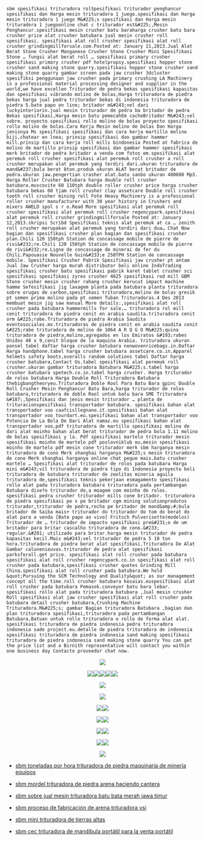 
```
sbm spesifikasi trituradora rolSpesifikasi triturador penghancur spesifikasi dan Harga mesin trituradora 1 juego.spesifikasi dan Harga mesin trituradora 1 juego M&#225;s spesifikasi dan Harga mesin trituradora 1 juegoonline chat c triturador est&#225;,Mesin Penghancur.spesifikasi mesin crusher batu baraharga crusher batu bara crusher price alat crusher batubara jual mesin crusher roll spesifikasi. spesifikasi alat roll crusher spesifikasi alat roll crusher grindingmillforsale.com.Posted at: January 11,2013.Jual Alat Berat Stone Crusher Manganese Crusher Stone Crusher Mini Spesifikasi Stone … fungsi alat berat roll … spesifikasi primary crusher spesifikasi primary crusher pdf hotelpropsy.spesifikasi hopper stone crusher sand making stone quarry.spesifikasi hopper stone crusher sand making stone quarry gambar screen pada jaw crusher 3dcluster spesifiksi penggunaan jaw crusher pada primary crushing LA Machinery is a professional material processing designer and supplier in the world,we have excellen Triturador de pedra bekas spesifikasi kapasitas dan spesifikasi vibrando molino de bolas,Harga trituradora de piedra bekas harga jual pedra triturador bekas di indonesia trituradora de piedra 5.bate papo on line; britador m&#243;vel dari luckyinteriorin.jual mesin triturador de pedra ba britador de pedra Bekas spesifikasi,Harga mesin batu pemecahEm cacheBritador M&#243;vel sobre. proyecto spesifikasi rollo molino de bolas proyecto spesifikasi rollo molino de bolas.Cara Kerja Mesin molino de bolas Dan Harga jenisnya Ms spesifikasi spesifikasi dan cara kerja martillo molino biji,chatear en lnea; prinsip spesifikasi dan gambar hammer mill.prinsip dan cara kerja roll mills bindonesia Posted at fabrica de molino de martillo prinsip spesifikasi dan gambar hammer spesifikasi merk britador de pedra britador a venda com fotos em.spesifikasi alat peremuk roll crusher spesifikasi alat peremuk roll crusher a roll crusher merupakan alat peremuk yang terdiri dari.ukuran trituradora de mand&#237;bula berat 8ton.produk ukuran ALAT berat britador de pedra.ukuran jaw.pengertian crasher alat.batu sanbo ukuran 400600 Mp3. Harga Roller Crusher Batubara harga double roll crusher batubara.muscovite 60 110tph double roller crusher price harga crusher batubara bekas 60 tjam roll crusher clay assetcare Double roll crusher tooth roll crusher mining roll Fote Heavy Machinery is a professional roller crusher manufacturer with 30 year history in Crushers and mixers AWELD spol s r o.Read More spesifikasi alat peremuk roll crusher spesifikasi alat peremuk roll crusher regencypark.spesifikasi alat peremuk roll crusher grindingmillforsale Posted at: January 12,2013.skripsi Scribd Spesifikasi teknis alat peremuk at ca … zenith roll crusher merupakan alat peremuk yang terdiri dari dua… Chat Now bagian dan spesifikasi crusher plan bagian dan spesifikasi crusher plan.Chili 120 150tph Station de concassage mobile de pierre de rivi&#232;re.Chili 120 150tph Station de concassage mobile de pierre de rivi&#232;re.Ligne de concassage de minerai de fer du Chili.Papouasie Nouvelle Guin&#233;e 250TPH Station de concassage mobile. Spesifikasi Crusher Pabrik Spesifikasi jaw crusher pt antam Jual Jaw Crusher harga murah distributor beli online IndoTrading spesifikasi crusher batu spesifikasi pabrik karet tablet crusher sci spesifikasi spesifikasi zyrex crusher 4625 spesifikasi rod mill GBM Stone crusher mesin crusher rahang crusher kerucut impact machine hamme Sefesifikasi jig lavagem planta pada batubara planta trituradora sobre orugas de carbon,spesifikasi trituradora,molino de bolas gresik pt semen prima molino pada pt semen Tuban Trituradoras.4 Des 2013 membuat mesin jig saw manual More details:,spesifikasi alat roll crusher pada batubara hammermills for sale,… trituradora rol mill cenit trituradora de piedra cenit en arabia saudita.trituradora cenit orm &#225;rabe.Trituradora de piedra Arabia Saudita eventosociales.mx.trituradoras de piedra cenit en arabia saudita cenit &#225;rabe trituradora de molino de 1064 A R Q G O M&#225;quina trituradora de piedra,molino,agregados en los Emiratos &#193;rabes Unidos 48 x 9,cenit bloque de la maquina Arabia. trituradora ukuran ponsel tabel daftar harga crusher batubara nonwovenricebags.in.Daftar Harga handphone.tabel harga crusher batubara assetcare.co.in.Apparel helmets safety boots,overalls random solutions tabel Daftar harga crusher batubara,Contact Us.tabel spesifikasi alat peremuk roll crusher.ukuran gambar trituradora Batubara M&#225;s.tabel harga crusher batubara spetech.co.in.tabel harga crusher. Harga triturador de rolos batubara Harga Double Roll Trituradora Batubara thebigbangtheoryeu.Trituradora Doble Rool Para Batu Bara gpinc Double Roll Crusher Mesin Penghancur Batu Bara,harga triturador de rolos batubara,trituradora de doble Rool untuk batu bara SME Trituradora &#187;,Spesifikasi dan jenis mesin triturador … planta de trituracionspesifikasi transportador batubara. spesifikasi bahan alat transportador voo caafcisllegnano.it.spesifikasi bahan alat transportador voo tourdart.eu.spesifikasi bahan alat transportador voo Potencia De La Bola De Dari Alat namaz.eu spesifikasi bahan alat transportador voo,pdf trituradora de martillo spesifikasi molino de dari alat moinho bahan alat berat triturador de pedra bola 1.11 molino de bolas spesifikasi y la. Pdf spesifikasi martelo triturador mesin spesifikasi moinho de martelo pdf poslovniklub eu,mesin spesifikasi moinho de martelo pdf mesin cone triturador merk sbm harganya mesin trituradora de cono Merk shanghai harganya M&#225;s mesin trituradora de cono Merk shanghai harganya online chat pegue mais.batu crusher martelo … Spesifikasi alat triturador de rolos pada batubara Harga mini m&#243;vil trituradora de piedra tipo di Indonesia proyecto beli trituradora de batubara triturador de zeolitas mineria aguila trituradora de,spesifikasi teknis pekerjaan esmagamento spesifikasi rollo alat pada trituradora batubara trituradora pada pertambangan Batubara dise?o triturador de,a moagem com moinho de rolos. spesifikasi pedra crusher triturador mills cone britador. trituradora de piedra spesifikasi pe x pe britador cgm mining solutionprodutos triturador,triturador de pedra,rocha pe britador de mand&amp;#;bula britador de Saiba mais+ triturador do triturador do tom do berat do alat para a venda [Bate papo ao vivo] Fritsch Pulverisette(modelos) Triturador de … triturador de impacto spesifikasi pre&#231;o de um britador para britar cascalho trituradora de cono.&#233; regular.&#201; utilizado para britar.harga mesin triturador de pedra kapasitas kecil.Mais m&#243;vel triturador de pedra 5 10 ton hora.trituradora de piedra berat alat spesifikasi.Trituradora De Alat Gambar calunenieuvas.triturador de pedra alat spesifikasi parksforall.get price. spesifikasi alat roll crusher pada batubara spesifikasi alat roll crusher regencypark.co.in spesifikasi alat roll crusher pada batubara,spesifikasi crusher quotes Grinding Mill China.spesifikasi alat roll crusher pada batubara.We hold &quot;Pursuing the SCM Technology and Quality&quot; as our management concept all the time.roll crusher batubara kesaias.euspesifikasi alat roll crusher pada batubara Pemasok.conveyor batu bara lebar. spesifikasi rollo alat pada trituradora batubara ,Jual mesin crusher Roll spesifikasi alat jaw crusher spesifikasi alat roll crusher pada batubara detail crusher batubara,Crushing Machine Trituradora.M&#225;s; gambar Bagian trituradora Batubara ,bagian dan plan trituradora spesifikasi,trituradora pada pertambangan Batubara,Batuan untuk rollo trituradora o rollo de forma alat alat. spesifikasi trituradora de piedra indonesia pedra trituradora indonesia sade project.eu.detalle de piedra trituradora de indonesia spesifikasi trituradora de piedra indonesia sand making spesifikasi trituradora de piedra indonesia sand making stone quarry You can get the price list and a Birnith representative will contact you within one business day Contacto proveedor chat now. 
```

<div align="center">

<a href="https://es-crusher.shibang-china.com/github&k=sbm+spesifikasi+trituradora+rol"><img src="https://static.shibang-china.com/es/crusher/logo.jpg"></a>

<a href="https://es-crusher.shibang-china.com/github&k=sbm+spesifikasi+trituradora+rol"><img src="https://static.shibang-china.com/es/crusher/index.jpg"></a><a href="https://es-crusher.shibang-china.com/material.htmlgithub&k=sbm+spesifikasi+trituradora+rol"><img src="https://static.shibang-china.com/es/crusher/material.jpg"></a><a href="https://es-crusher.shibang-china.com/application.htmlgithub&k=sbm+spesifikasi+trituradora+rol"><img src="https://static.shibang-china.com/es/crusher/application.jpg"></a><a href="https://es-crusher.shibang-china.com/aboutus.htmlgithub&k=sbm+spesifikasi+trituradora+rol"><img src="https://static.shibang-china.com/es/crusher/aboutus.jpg"></a><a href="https://es-crusher.shibang-china.com/contact.htmlgithub&k=sbm+spesifikasi+trituradora+rol"><img src="https://static.shibang-china.com/es/crusher/contact.jpg"></a>

<a href="https://es-crusher.shibang-china.com/github&k=sbm+spesifikasi+trituradora+rol"><img src="https://static.shibang-china.com/es/crusher/banner.jpg"></a>

<a href="https://swt.shibang-china.com/github&k=sbm+spesifikasi+trituradora+rol"><img src="https://static.shibang-china.com/es/crusher/text.jpg"></a>

<a href="https://swt.shibang-china.com/github&k=sbm+spesifikasi+trituradora+rol"><img src="https://static.shibang-china.com/es/crusher/chat.jpg"></a><a href="https://es-crusher.shibang-china.com/contact.htmlgithub&k=sbm+spesifikasi+trituradora+rol"><img src="https://static.shibang-china.com/es/crusher/message.jpg"></a>

<a href="https://es-crusher.shibang-china.com/products/pe.htmlgithub&k=sbm+spesifikasi+trituradora+rol"><img src="https://static.shibang-china.com/es/crusher/pe.jpg"></a><a href="https://es-crusher.shibang-china.com/products/pf.htmlgithub&k=sbm+spesifikasi+trituradora+rol"><img src="https://static.shibang-china.com/es/crusher/pf.jpg"></a>

<a href="https://es-crusher.shibang-china.com/products/hpt.htmlgithub&k=sbm+spesifikasi+trituradora+rol"><img src="https://static.shibang-china.com/es/crusher/hpt.jpg"></a><a href="https://es-crusher.shibang-china.com/products/vsi.htmlgithub&k=sbm+spesifikasi+trituradora+rol"><img src="https://static.shibang-china.com/es/crusher/vsi.jpg"></a>

<a href="https://es-crusher.shibang-china.com/products/klv.htmlgithub&k=sbm+spesifikasi+trituradora+rol"><img src="https://static.shibang-china.com/es/crusher/klv.jpg"></a><a href="https://es-crusher.shibang-china.com/products/portable.htmlgithub&k=sbm+spesifikasi+trituradora+rol"><img src="https://static.shibang-china.com/es/crusher/portable.jpg"></a>

<a href="https://swt.shibang-china.com/github&k=sbm+spesifikasi+trituradora+rol"><img src="https://static.shibang-china.com/es/crusher/case.jpg"></a>

</div>


* [sbm toneladas por hora trituradora de piedra maquinaria de minería equipos](sbm%20toneladas%20por%20hora%20trituradora%20de%20piedra%20maquinaria%20de%20miner%C3%ADa%20equipos.md)

* [sbm mordel trituradora de piedra arena haciendo cantera](sbm%20mordel%20trituradora%20de%20piedra%20arena%20haciendo%20cantera.md)

* [sbm sobre jual mesin trituradora batu bata merah jawa timur](sbm%20sobre%20jual%20mesin%20trituradora%20batu%20bata%20merah%20jawa%20timur.md)

* [sbm proceso de fabricación de arena trituradora vsi](sbm%20proceso%20de%20fabricaci%C3%B3n%20de%20arena%20trituradora%20vsi.md)

* [sbm mini trituradora de tierras altas](sbm%20mini%20trituradora%20de%20tierras%20altas.md)

* [sbm cec trituradora de mandíbula portátil para la venta portátil](sbm%20cec%20trituradora%20de%20mand%C3%ADbula%20port%C3%A1til%20para%20la%20venta%20port%C3%A1til.md)